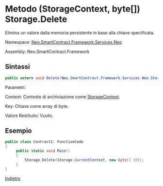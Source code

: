 # Metodo (StorageContext, byte[]) Storage.Delete 

Elimina un valore dalla memoria persistente in base alla chiave specificata.

Namespace: [Neo.SmartContract.Framework.Services.Neo](../../neo.md)

Assembly: Neo.SmartContract.Framework

## Sintassi

```c#
public extern void Delete(Neo.SmartContract.Framework.Services.Neo.StorageContext context, byte[] key)
```

Parametri:

Context: Contesto di archiviazione come [StorageContext](../StorageContext.md).

Key: Chiave come array di byte.

Valore Restituito: Vuoto.

## Esempio

```c#
public class Contract1: FunctionCode
{
     public static void Main()
     {
         Storage.Delete(Storage.CurrentContext, new byte[] {0});
     }
}
```



[Indietro](../Storage.md)
